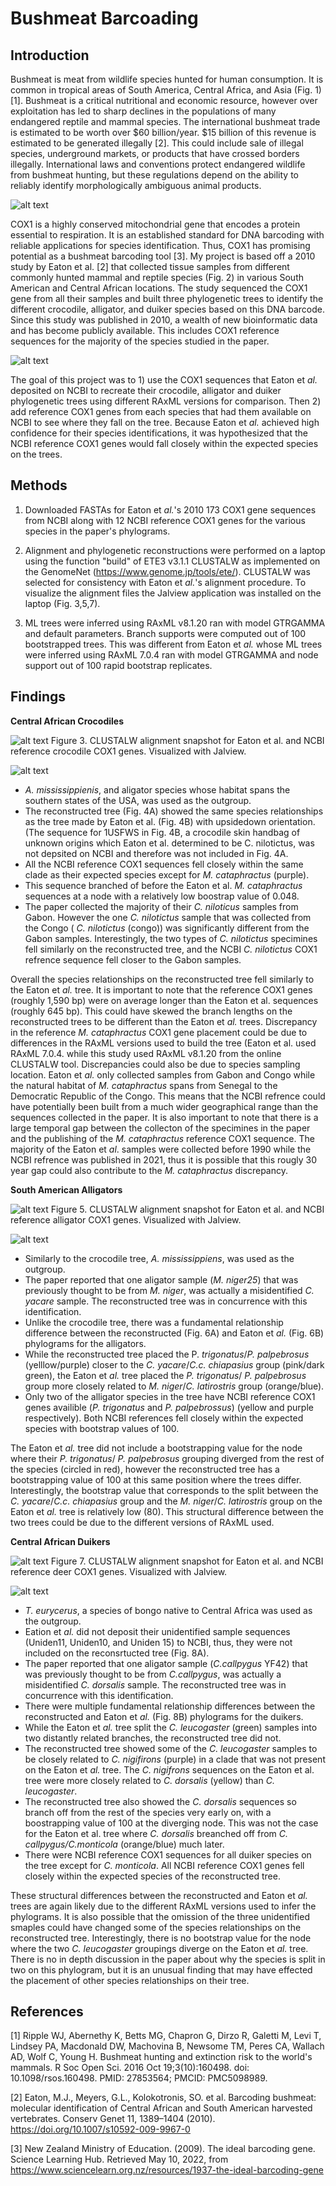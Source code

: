 # Bushmeat Barcoading

## Introduction

   Bushmeat is meat from wildlife species hunted for human consumption. It is common in tropical areas of South America, Central Africa, and Asia (Fig. 1)[1]. Bushmeat is a critical nutritional and economic resource, however over exploitation has led to sharp declines in the populations of many endangered reptile and mammal species. The international bushmeat trade is estimated to be worth over $60 billion/year. $15 billion of this revenue is estimated to be generated illegally [2]. This could include sale of illegal species, underground markets, or products that have crossed borders illegally. International laws and conventions protect endangered wildlife from bushmeat hunting, but these regulations depend on the ability to reliably identify morphologically ambiguous animal products. 
                                                                
![alt text](https://github.com/vgp1003/Bushmeat_Barcoading/blob/main/Figures/Map.PNG "Map.PNG") 

   COX1 is a highly conserved mitochondrial gene that encodes a protein essential to respiration. It is an established standard for DNA barcoding with reliable applications for species identification. Thus, COX1 has promising potential as a bushmeat barcoding tool [3]. My project is based off a 2010 study by Eaton et al. [2] that collected tissue samples from different commonly hunted mammal and reptile species (Fig. 2) in various South American and Central African locations. The study sequenced the COX1 gene from all their samples and built three phylogenetic trees to identify the different crocodile, alligator, and duiker species based on this DNA barcode. Since this study was published in 2010, a wealth of new bioinformatic data and has become publicly available. This includes COX1 reference sequences for the majority of the species studied in the paper. 
   
![alt text](https://github.com/vgp1003/Bushmeat_Barcoading/blob/main/Figures/Croc.PNG "Croc.PNG")
   
   The goal of this project was to 1) use the COX1 sequences that Eaton et _al._ deposited on NCBI to recreate their crocodile, alligator and duiker phylogenetic trees using different RAxML versions for comparison. Then 2) add reference COX1 genes from each species that had them available on NCBI to see where they fall on the tree. Because Eaton et _al._ achieved high confidence for their species identifications, it was hypothesized that the NCBI reference COX1 genes would fall closely within the expected species on the trees. 

## Methods

1) Downloaded FASTAs for Eaton et _al._'s 2010 173 COX1 gene sequences from NCBI along with 12 NCBI reference COX1 genes for the various species in the paper's phylograms.

2) Alignment and phylogenetic reconstructions were performed on a laptop using the function "build" of ETE3 v3.1.1 CLUSTALW as implemented on the GenomeNet (https://www.genome.jp/tools/ete/). CLUSTALW was selected for consistency with Eaton et _al._'s alignment procedure. To visualize the alignment files the Jalview application was installed on the laptop (Fig. 3,5,7). 

3) ML trees were inferred using RAxML v8.1.20 ran with model GTRGAMMA and default parameters. Branch supports were computed out of 100 bootstrapped trees. This was different from Eaton et _al._ whose ML trees were inferred using RAxML 7.0.4 ran with model GTRGAMMA and node support out of 100 rapid bootstrap replicates.

## Findings

**Central African Crocodiles**

![alt text](https://github.com/vgp1003/Bushmeat_Barcoading/blob/main/Figures/Crocodiles_Alignment_vis.PNG "Crocodiles_Alignment_vis.PNG")
Figure 3. CLUSTALW alignment snapshot for Eaton et al. and NCBI reference crocodile COX1 genes. Visualized with Jalview.


![alt text](https://github.com/vgp1003/Bushmeat_Barcoading/blob/main/Figures/Crocodile_trees.png "Crocodile_trees.png")

- _A. mississippienis_, and aligator species whose habitat spans the southern states of the USA, was used as the outgroup.
- The reconstructed tree (Fig. 4A) showed the same species relationships as the tree made by Eaton et al. (Fig. 4B) with upsidedown orientation. (The sequence for 1USFWS in Fig. 4B, a crocodile skin handbag of unknown origins which Eaton et al. determined to be C. nilotictus, was not depsited on NCBI and therefore was not included in Fig. 4A. 
- All the NCBI reference COX1 sequences fell closely within the same clade as their expected species except for _M. cataphractus_ (purple).
- This sequence branched of before the Eaton et al. _M. cataphractus_ sequences at a node with a relatively low boostrap value of 0.048.
- The paper collected the majority of their _C. niloticus_ samples from Gabon. However the one _C. nilotictus_ sample that was collected from the Congo ( _C. nilotictus_ (congo)) was significantly different from the Gabon samples. Interestingly, the two types of _C. nilotictus_ specimines fell similarly on the reconstructed tree, and the NCBI _C. nilotictus_ COX1 refrence sequence fell closer to the Gabon samples. 

Overall the species relationships on the reconstructed tree fell similarly to the Eaton et _al._ tree. It is important to note that the reference COX1 genes (roughly 1,590 bp) were on average longer than the Eaton et al. sequences (roughly 645 bp). This could have skewed the branch lengths on the reconstructed trees to be different than the Eaton et _al._ trees. Discrepancy in the reference  _M. cataphractus_ COX1 gene placement could be due to differences in the RAxML versions used to build the tree (Eaton et al. used RAxML 7.0.4. while this study used RAxML v8.1.20 from the online CLUSTALW tool. Discrepancies could also be due to species sampling location. Eaton et _al._ only collected samples from Gabon and Congo while the natural habitat of _M. cataphractus_ spans from Senegal to the Democratic Republic of the Congo. This means that the NCBI refrence could have potentially been built from a much wider geographical range than the sequences collected in the paper. It is also important to note that there is a large temporal gap between the collecton of the specimines in the paper and the publishing of the _M. cataphractus_ reference COX1 sequence. The majority of the Eaton et _al_. samples were collected before 1990 while the NCBI refrence was published in 2021, thus it is possible that this rougly 30 year gap could also contribute to the _M. cataphractus_ discrepancy. 

**South American Alligators**

![alt text](https://github.com/vgp1003/Bushmeat_Barcoading/blob/main/Figures/Alligator_alignment_vis.PNG "Alligator_alignment_vis.PNG")
Figure 5. CLUSTALW alignment snapshot for Eaton et al. and NCBI reference alligator COX1 genes. Visualized with Jalview.


![alt text](https://github.com/vgp1003/Bushmeat_Barcoading/blob/main/Figures/Alligator_trees.png "Alligator_trees.png")

- Similarly to the crocodile tree, _A. mississippiens_, was used as the outgroup.
- The paper reported that one aligator sample (_M. niger25_) that was previously thought to be from _M. niger_, was actually a misidentified _C. yacare_ sample. The reconstructed tree was in concurrence with this identification.
- Unlike the crocodile tree, there was a fundamental relationship difference between the reconstructed (Fig. 6A) and Eaton et _al._ (Fig. 6B) phylograms for the alligators.
-  While the reconstructed tree placed the P. _trigonatus_/_P. palpebrosus_ (yelllow/purple)  closer to the _C. yacare_/_C.c. chiapasius_ group (pink/dark green), the Eaton et _al._ tree placed the _P. trigonatus_/ _P. palpebrosus_ group more closely related to _M. niger_/_C. latirostris_ group (orange/blue). 
-  Only two of the alligator species in the tree have NCBI reference COX1 genes availible (_P. trigonatus_ and _P. palpebrossus_) (yellow and purple respectively). Both NCBI references fell closely within the expected species with bootstrap values of 100.

The Eaton et _al._ tree did not include a bootstrapping value for the node where their _P. trigonatus_/ _P. palpebrosus_ grouping diverged from the rest of the species (circled in red), however the reconstructed tree has a bootstrapping value of 100 at this same position where the trees differ. Interestingly, the bootstrap value that corresponds to the split between the _C. yacare_/_C.c. chiapasius_ group and the  _M. niger_/_C. latirostris_ group on the Eaton et _al._ tree is relatively low (80). This structural difference between the two trees could be due to the different versions of RAxML used. 

**Central African Duikers**

![alt text](https://github.com/vgp1003/Bushmeat_Barcoading/blob/main/Figures/Deer_Alignment_vis.PNG "Deer_Alignment_vis.PNG")
Figure 7. CLUSTALW alignment snapshot for Eaton et al. and NCBI reference deer COX1 genes. Visualized with Jalview.

![alt text](https://github.com/vgp1003/Bushmeat_Barcoading/blob/main/Figures/Deer_trees.png "Deer_trees.png")

- _T. eurycerus_, a species of bongo native to Central Africa was used as the outgroup. 
- Eation et _al._ did not deposit their unidentified sample sequences (Uniden11, Uniden10, and Uniden 15) to NCBI, thus, they were not included on the reconsrtucted tree (Fig. 8A). 
- The paper reported that one aligator sample (_C.callpygus_ YF42) that was previously thought to be from _C.callpygus_, was actually a misidentified _C. dorsalis_ sample. The reconstructed tree was in concurrence with this identification.
- There were multiple fundamental relationship differences between the reconstructed and Eaton et _al._ (Fig. 8B) phylograms for the duikers.
- While the Eaton et _al._ tree split the _C. leucogaster_ (green) samples into two distantly related branches, the reconstructed tree did not.
- The reconstructed tree showed some of the _C. leucogaster_ samples to be closely related to _C. nigifirons_ (purple) in a clade that was not present on the Eaton et _al._ tree. The _C. nigifrons_ sequences on the Eaton et al. tree were more closely related to _C. dorsalis_ (yellow) than _C. leucogaster_.
- The reconstructed tree also showed the _C. dorsalis_ sequences so branch off from the rest of the species very early on, with a boostrapping value of 100 at the diverging node. This was not the case for the Eaton et al. tree where _C. dorsalis_ breanched off from _C. callpygus/C.monticola_ (orange/blue) much later.
- There were NCBI reference COX1 sequences for all duiker species on the tree except for _C. monticola_. All NCBI reference COX1 genes fell closely within the expected species of the reconstructed tree.  

These structural differences between the  reconstructed and Eaton et _al._ trees are again likely due to the different RAxML versions used to infer the phylograms. It is also possible that the omission of the three unidentified smaples could have changed some of the species relationships on the reconstructed tree. Interestingly, there is no bootstrap value for the node where the two _C. leucogaster_ groupings diverge on the Eaton et _al._ tree. There is no in depth discussion in the paper about why the species is split in two on this phylogram, but it is an unusual finding that may have effected the placement of other species relationships on their tree. 

## References

[1] Ripple WJ, Abernethy K, Betts MG, Chapron G, Dirzo R, Galetti M, Levi T, Lindsey PA, Macdonald DW, Machovina B, Newsome TM, Peres CA, Wallach AD, Wolf C, Young H. Bushmeat hunting and extinction risk to the world's mammals. R Soc Open Sci. 2016 Oct 19;3(10):160498. doi: 10.1098/rsos.160498. PMID: 27853564; PMCID: PMC5098989.

[2] Eaton, M.J., Meyers, G.L., Kolokotronis, SO. et al. Barcoding bushmeat: molecular identification of Central African and South American harvested vertebrates. Conserv Genet 11, 1389–1404 (2010). https://doi.org/10.1007/s10592-009-9967-0

[3] New Zealand Ministry of Education. (2009). The ideal barcoding gene. Science Learning Hub. Retrieved May 10, 2022, from https://www.sciencelearn.org.nz/resources/1937-the-ideal-barcoding-gene 
